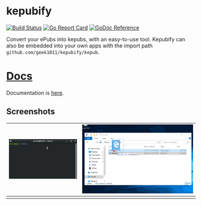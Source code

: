 # kepubify
[![Build Status](https://travis-ci.org/geek1011/kepubify.svg?branch=master)](https://travis-ci.org/geek1011/kepubify) [![Go Report Card](https://goreportcard.com/badge/github.com/geek1011/kepubify)](https://goreportcard.com/report/github.com/geek1011/kepubify) [![GoDoc Reference](https://img.shields.io/badge/godoc-reference-blue.svg)](https://godoc.org/github.com/geek1011/kepubify/kepub)

Convert your ePubs into kepubs, with an easy-to-use tool. Kepubify can also be embedded into your own apps with the import path `github.com/geek1011/kepubify/kepub`.

# [Docs](https://geek1011.github.io/kepubify)
Documentation is [here](https://geek1011.github.io/kepubify#docs).

## Screenshots
| ![](docs/kepubify.gif) | ![](docs/kepubify-windows.gif) |
| --- | --- |
|     |     |
